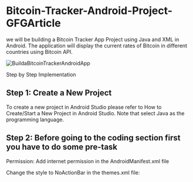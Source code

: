 # Bitcoin-Tracker-Android-Project-GFGArticle
we will be building a Bitcoin Tracker App Project using Java and XML in Android. The application will display the current rates of Bitcoin in different countries using Bitcoin API. 

![BuildaBitcoinTrackerAndroidApp](https://user-images.githubusercontent.com/93249038/219827844-f6ace5f3-70af-4c7e-bacd-188d74c3a020.gif)

 
Step by Step Implementation
## Step 1: Create a New Project

To create a new project in Android Studio please refer to How to Create/Start a New Project in Android Studio. Note that select Java as the programming language.


## Step 2: Before going to the coding section first you have to do some pre-task

Permission: Add internet permission in the AndroidManifest.xml file

<uses-permission android:name=”android.permission.INTERNET”/>

Change the style to NoActionBar in the themes.xml file: 

<style name=”AppTheme” parent=”Theme.AppCompat.NoActionBar”>

Get the API key: You need to create a free account on Coinlayer and get an API key for this project.

Add dependency: 

We need to add this dependency in the app gradle file to make HTTP requests

implementation ‘com.loopj.android:android-async-http:1.4.9’


Add Currency list in string.xml:

We need to add the list of all currencies in the strings.xml. From here we will display it in the activity to the users. Add the below code in the strings.xml file.




# Step 3: Working with the activity_main.xml file

The XML codes are used to build the structure of the activity as well as its styling part. It contains an ImageView at the very top of the activity to display the logo of the app. Then it contains a TextView to display the bitcoin rate in the center of the activity. At last, we have a Spinner at the bottom of the activity to display the list of currencies from which the user can choose. This is a single activity application. Below is the code for the activity_main.xml file.



# Step 4: Create new layout resource files

For the spinner to display the list we also need to create a spinner item’s XML layout as well as its item’s layout for the adapter. Add the below codes in app> res > layout > spinner_dropdown_item.xml.



# Step 5: Working with the MainActivity.java file

In the java file, we will create a function that will make HTTP requests from the URL. The URL will be consisting of the API key the base URL and the target currency code. First, we will create an adapter for the list of all the currencies and set it to the Spinner view in the main activity. Then we will call the function onItemSelectedListener and get the selected currency code. We will add this code to the URL along with its other parts. Then we will call the function that makes HTTP requests to get a JSON. We will parse the JSON object to get the required rate of the bitcoin of the selected currency. Below is the code for the MainActivity.java file. Comments are added inside the code to understand the code in more detail.


Came across this Article on Geeks for geeks and  I really enjoyed implementing it !!
